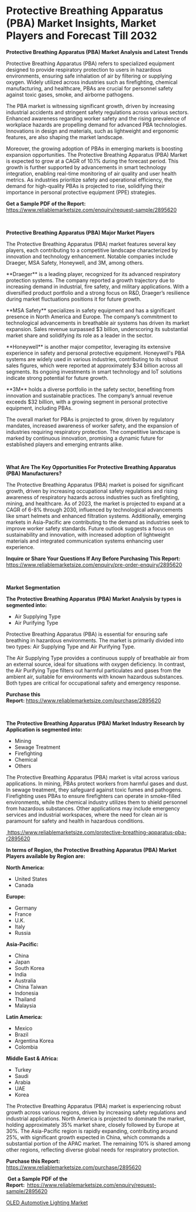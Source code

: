 <p><h1>Protective Breathing Apparatus (PBA) Market Insights, Market Players and Forecast Till 2032</h1></p><p><strong>Protective Breathing Apparatus (PBA) Market Analysis and Latest Trends</strong></p>
<p><p>Protective Breathing Apparatus (PBA) refers to specialized equipment designed to provide respiratory protection to users in hazardous environments, ensuring safe inhalation of air by filtering or supplying oxygen. Widely utilized across industries such as firefighting, chemical manufacturing, and healthcare, PBAs are crucial for personnel safety against toxic gases, smoke, and airborne pathogens. </p><p>The PBA market is witnessing significant growth, driven by increasing industrial accidents and stringent safety regulations across various sectors. Enhanced awareness regarding worker safety and the rising prevalence of workplace hazards are propelling demand for advanced PBA technologies. Innovations in design and materials, such as lightweight and ergonomic features, are also shaping the market landscape.</p><p>Moreover, the growing adoption of PBAs in emerging markets is boosting expansion opportunities. The Protective Breathing Apparatus (PBA) Market is expected to grow at a CAGR of 10.1% during the forecast period. This growth is further supported by advancements in smart technology integration, enabling real-time monitoring of air quality and user health metrics. As industries prioritize safety and operational efficiency, the demand for high-quality PBAs is projected to rise, solidifying their importance in personal protective equipment (PPE) strategies.</p></p>
<p><strong>Get a Sample PDF of the Report:&nbsp;</strong> <a href="https://www.reliablemarketsize.com/enquiry/request-sample/2895620?utm_campaign=3524&utm_medium=2&utm_source=Github&utm_content=ia&utm_term=15032025&utm_id=protective-breathing-apparatus-pba">https://www.reliablemarketsize.com/enquiry/request-sample/2895620</a></p>
<p>&nbsp;</p>
<p><strong>Protective Breathing Apparatus (PBA) Major Market Players</strong></p>
<p><p>The Protective Breathing Apparatus (PBA) market features several key players, each contributing to a competitive landscape characterized by innovation and technology enhancement. Notable companies include Draeger, MSA Safety, Honeywell, and 3M, among others.</p><p>**Draeger** is a leading player, recognized for its advanced respiratory protection systems. The company reported a growth trajectory due to increasing demand in industrial, fire safety, and military applications. With a diversified product portfolio and a strong focus on R&D, Draeger’s resilience during market fluctuations positions it for future growth.</p><p>**MSA Safety** specializes in safety equipment and has a significant presence in North America and Europe. The company’s commitment to technological advancements in breathable air systems has driven its market expansion. Sales revenue surpassed $3 billion, underscoring its substantial market share and solidifying its role as a leader in the sector.</p><p>**Honeywell** is another major competitor, leveraging its extensive experience in safety and personal protective equipment. Honeywell's PBA systems are widely used in various industries, contributing to its robust sales figures, which were reported at approximately $34 billion across all segments. Its ongoing investments in smart technology and IoT solutions indicate strong potential for future growth.</p><p>**3M** holds a diverse portfolio in the safety sector, benefiting from innovation and sustainable practices. The company’s annual revenue exceeds $32 billion, with a growing segment in personal protective equipment, including PBAs.</p><p>The overall market for PBAs is projected to grow, driven by regulatory mandates, increased awareness of worker safety, and the expansion of industries requiring respiratory protection. The competitive landscape is marked by continuous innovation, promising a dynamic future for established players and emerging entrants alike.</p></p>
<p>&nbsp;</p>
<p><strong>What Are The Key Opportunities For Protective Breathing Apparatus (PBA) Manufacturers?</strong></p>
<p><p>The Protective Breathing Apparatus (PBA) market is poised for significant growth, driven by increasing occupational safety regulations and rising awareness of respiratory hazards across industries such as firefighting, mining, and healthcare. As of 2023, the market is projected to expand at a CAGR of 6-8% through 2030, influenced by technological advancements like smart helmets and enhanced filtration systems. Additionally, emerging markets in Asia-Pacific are contributing to the demand as industries seek to improve worker safety standards. Future outlook suggests a focus on sustainability and innovation, with increased adoption of lightweight materials and integrated communication systems enhancing user experience.</p></p>
<p><strong>Inquire or Share Your Questions If Any Before Purchasing This Report:</strong> <a href="https://www.reliablemarketsize.com/enquiry/pre-order-enquiry/2895620?utm_campaign=3524&utm_medium=2&utm_source=Github&utm_content=ia&utm_term=15032025&utm_id=protective-breathing-apparatus-pba">https://www.reliablemarketsize.com/enquiry/pre-order-enquiry/2895620</a></p>
<p>&nbsp;</p>
<p><strong>Market Segmentation</strong></p>
<p><strong>The Protective Breathing Apparatus (PBA) Market Analysis by types is segmented into:</strong></p>
<p><ul><li>Air Supplying Type</li><li>Air Purifying Type</li></ul></p>
<p><p>Protective Breathing Apparatus (PBA) is essential for ensuring safe breathing in hazardous environments. The market is primarily divided into two types: Air Supplying Type and Air Purifying Type. </p><p>The Air Supplying Type provides a continuous supply of breathable air from an external source, ideal for situations with oxygen deficiency. In contrast, the Air Purifying Type filters out harmful particulates and gases from the ambient air, suitable for environments with known hazardous substances. Both types are critical for occupational safety and emergency response.</p></p>
<p><strong>Purchase this Report:&nbsp;</strong><a href="https://www.reliablemarketsize.com/purchase/2895620?utm_campaign=3524&utm_medium=2&utm_source=Github&utm_content=ia&utm_term=15032025&utm_id=protective-breathing-apparatus-pba">https://www.reliablemarketsize.com/purchase/2895620</a></p>
<p>&nbsp;</p>
<p><strong>The Protective Breathing Apparatus (PBA) Market Industry Research by Application is segmented into:</strong></p>
<p><ul><li>Mining</li><li>Sewage Treatment</li><li>Firefighting</li><li>Chemical</li><li>Others</li></ul></p>
<p><p>The Protective Breathing Apparatus (PBA) market is vital across various applications. In mining, PBAs protect workers from harmful gases and dust. In sewage treatment, they safeguard against toxic fumes and pathogens. Firefighting uses PBAs to ensure firefighters can operate in smoke-filled environments, while the chemical industry utilizes them to shield personnel from hazardous substances. Other applications may include emergency services and industrial workspaces, where the need for clean air is paramount for safety and health in hazardous conditions.</p></p>
<p><a href="https://www.reliablemarketsize.com/protective-breathing-apparatus-pba-r2895620?utm_campaign=3524&utm_medium=2&utm_source=Github&utm_content=ia&utm_term=15032025&utm_id=protective-breathing-apparatus-pba">&nbsp;https://www.reliablemarketsize.com/protective-breathing-apparatus-pba-r2895620</a></p>
<p><strong>In terms of Region, the Protective Breathing Apparatus (PBA) Market Players available by Region are:</strong></p>
<p>
    <p> <strong> North America: </strong>
        <ul>
            <li>United States</li>
            <li>Canada</li>
        </ul>
        </p> 
    <p> <strong> Europe: </strong>
        <ul>
            <li>Germany</li>
            <li>France</li>
            <li>U.K.</li>
            <li>Italy</li>
            <li>Russia</li>
        </ul>
        </p> 
    <p> <strong> Asia-Pacific: </strong>
        <ul>
            <li>China</li>
            <li>Japan</li>
            <li>South Korea</li>
            <li>India</li>
            <li>Australia</li>
            <li>China Taiwan</li>
            <li>Indonesia</li>
            <li>Thailand</li>
            <li>Malaysia</li>
        </ul>
        </p> 
    <p> <strong> Latin America: </strong>
        <ul>
            <li>Mexico</li>
            <li>Brazil</li>
            <li>Argentina Korea</li>
            <li>Colombia</li>
        </ul>
        </p> 
    <p> <strong> Middle East & Africa: </strong>
        <ul>
            <li>Turkey</li>
            <li>Saudi</li>
            <li>Arabia</li>
            <li>UAE</li>
            <li>Korea</li>
        </ul>
    </p>
    </p>
<p><p>The Protective Breathing Apparatus (PBA) market is experiencing robust growth across various regions, driven by increasing safety regulations and industrial applications. North America is projected to dominate the market, holding approximately 35% market share, closely followed by Europe at 30%. The Asia-Pacific region is rapidly expanding, contributing around 25%, with significant growth expected in China, which commands a substantial portion of the APAC market. The remaining 10% is shared among other regions, reflecting diverse global needs for respiratory protection.</p></p>
<p><strong>Purchase this Report: </strong><a href="https://www.reliablemarketsize.com/purchase/2895620?utm_campaign=3524&utm_medium=2&utm_source=Github&utm_content=ia&utm_term=15032025&utm_id=protective-breathing-apparatus-pba">https://www.reliablemarketsize.com/purchase/2895620</a></p>
<p>&nbsp;<strong>Get a Sample PDF of the Report:&nbsp;&nbsp;</strong><a href="https://www.reliablemarketsize.com/enquiry/request-sample/2895620?utm_campaign=3524&utm_medium=2&utm_source=Github&utm_content=ia&utm_term=15032025&utm_id=protective-breathing-apparatus-pba">https://www.reliablemarketsize.com/enquiry/request-sample/2895620</a></p>
<p><strong></strong></p>
<p><p><a href="https://github.com/mehakmiamid1/Market-Research-Report-List-1/blob/main/oled-automotive-lighting-market.md?utm_campaign=3524&utm_medium=2&utm_source=Github&utm_content=ia&utm_term=15032025&utm_id=protective-breathing-apparatus-pba">OLED Automotive Lighting Market</a></p></p>